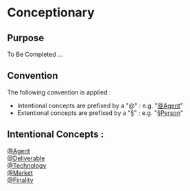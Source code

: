 Conceptionary
==

Purpose
-
To Be Completed ...

Convention
-
The following convention is applied : 
* Intentional concepts are prefixed by a "@" : e.g. "<a href="https://github.com/iPlumb3r/EcosystemMappingModel/blob/master/1_Semantic/Conceptionary/%40Agent.md">@Agent</a>"
* Extentional concepts are prefixed by a "§" : e.g. "<a href="https://github.com/iPlumb3r/EcosystemMappingModel/blob/master/1_Semantic/Conceptionary/%C2%A7Person.md">§Person</a>"

Intentional Concepts : 
-
<a href="https://github.com/iPlumb3r/EcosystemMappingModel/blob/master/1_Semantic/Conceptionary/%40Agent.md">@Agent</a>   
<a href="https://github.com/iPlumb3r/EcosystemMappingModel/blob/master/1_Semantic/Conceptionary/%40Deliverable.md">@Deliverable</a>   
<a href="https://github.com/iPlumb3r/EcosystemMappingModel/blob/master/1_Semantic/Conceptionary/%40Technology.md">@Technology</a>   
<a href="https://github.com/iPlumb3r/EcosystemMappingModel/blob/master/1_Semantic/Conceptionary/%40Market.md">@Market</a>   
<a href="https://github.com/iPlumb3r/EcosystemMappingModel/blob/master/1_Semantic/Conceptionary/%40Finality.md">@Finality</a>   
